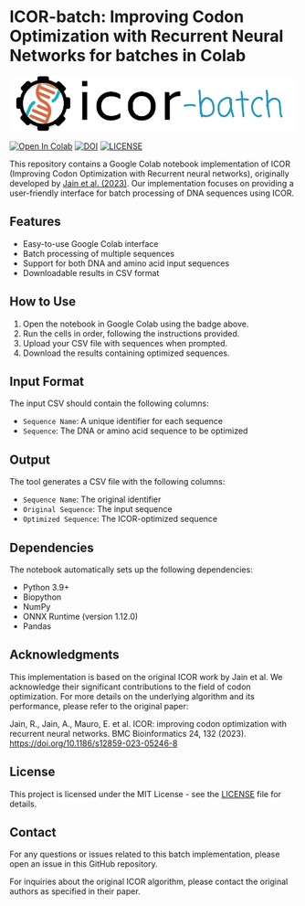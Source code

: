 # ICOR-batch: Improving Codon Optimization with Recurrent Neural Networks for batches in Colab

<p align="center">
  <img src="/assets/icor-flat-small.png">
</p>

[![Open In Colab](https://colab.research.google.com/assets/colab-badge.svg)](https://colab.research.google.com/drive/1yI0fwaZad5Z-SrIIoh2Czma_9sTzHtKr#scrollTo=Adbc_f7ZORjt)
[![DOI](https://zenodo.org/badge/DOI/10.5281/zenodo.5529209.svg)](https://doi.org/10.5281/zenodo.5529209)
[![LICENSE](https://img.shields.io/badge/license-MIT-brightgreen)](https://github.com/Lattice-Automation/icor-codon-optimization/blob/master/LICENSE)

This repository contains a Google Colab notebook implementation of ICOR (Improving Codon Optimization with Recurrent neural networks), originally developed by [Jain et al. (2023)](https://doi.org/10.1186/s12859-023-05246-8). Our implementation focuses on providing a user-friendly interface for batch processing of DNA sequences using ICOR.

## Features

- Easy-to-use Google Colab interface
- Batch processing of multiple sequences
- Support for both DNA and amino acid input sequences
- Downloadable results in CSV format

## How to Use

1. Open the notebook in Google Colab using the badge above.
2. Run the cells in order, following the instructions provided.
3. Upload your CSV file with sequences when prompted.
4. Download the results containing optimized sequences.

## Input Format

The input CSV should contain the following columns:
- `Sequence Name`: A unique identifier for each sequence
- `Sequence`: The DNA or amino acid sequence to be optimized

## Output

The tool generates a CSV file with the following columns:
- `Sequence Name`: The original identifier
- `Original Sequence`: The input sequence
- `Optimized Sequence`: The ICOR-optimized sequence

## Dependencies

The notebook automatically sets up the following dependencies:
- Python 3.9+
- Biopython
- NumPy
- ONNX Runtime (version 1.12.0)
- Pandas

## Acknowledgments

This implementation is based on the original ICOR work by Jain et al. We acknowledge their significant contributions to the field of codon optimization. For more details on the underlying algorithm and its performance, please refer to the original paper:

Jain, R., Jain, A., Mauro, E. et al. ICOR: improving codon optimization with recurrent neural networks. BMC Bioinformatics 24, 132 (2023). https://doi.org/10.1186/s12859-023-05246-8

## License

This project is licensed under the MIT License - see the [LICENSE](LICENSE) file for details.

## Contact

For any questions or issues related to this batch implementation, please open an issue in this GitHub repository.

For inquiries about the original ICOR algorithm, please contact the original authors as specified in their paper.
